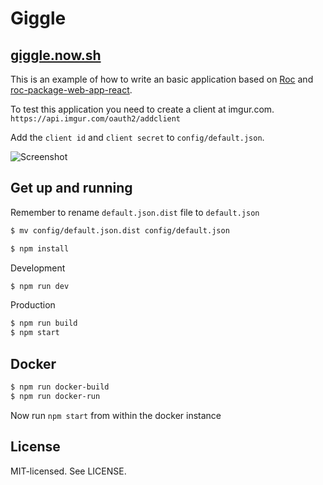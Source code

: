 Giggle
======

[giggle.now.sh](https://giggle.now.sh/)
--

This is an example of how to write an basic application based on [Roc](https://github.com/rocjs/roc) and [roc-package-web-app-react](https://github.com/rocjs/roc-package-web-app-react).

To test this application you need to create a client at imgur.com.
`https://api.imgur.com/oauth2/addclient`

Add the `client id` and `client secret` to `config/default.json`.

![Screenshot](https://i.imgur.com/sEnRDDk.png)

Get up and running
------
Remember to rename `default.json.dist` file to `default.json`
```bash
$ mv config/default.json.dist config/default.json
```

```bash
$ npm install
```

Development
```bash
$ npm run dev
```

Production
```bash
$ npm run build
$ npm start
```

Docker
------
```bash
$ npm run docker-build
$ npm run docker-run
```
Now run `npm start` from within the docker instance

License
------
MIT-licensed. See LICENSE.
